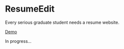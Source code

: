 # ResumeEdit

Every serious graduate student needs a resume website. 

[Demo](https://geniegeist.github.io/academia-homepage-builder/) 


In progress...
